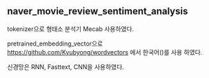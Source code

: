 ## naver_movie_review_sentiment_analysis
 tokenizer으로 형태소 분석기 Mecab 사용하였다.
 
 pretrained_embedding_vector으로 https://github.com/Kyubyong/wordvectors 에서 한국어()를 사용 하였다.
 
 신경망은 RNN, Fasttext, CNN을 사용하였다. 
